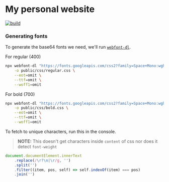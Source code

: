 # My personal website

[![build](https://img.shields.io/github/workflow/status/ombratteng/bratteng.sh/continuous-integration?event=push&label=CI%20Build&style=for-the-badge)](https://github.com/omBratteng/bratteng.sh/actions?query=workflow:continuous-integration)

### Generating fonts
To generate the base64 fonts we need, we'll run [`webfont-dl`](https://github.com/mmastrac/webfont-dl).

For regular (400)
```sh
npx webfont-dl "https://fonts.googleapis.com/css2?family=Space+Mono:wght@400&display=swap&text=brateng.shOl-Mi%20BoGHuTwLkdIA%E2%80%94SfDvpcym%2CN59C2PjW~%2F" \
	-o public/css/regular.css \
	--eot=omit \
	--ttf=omit \
	--woff1=omit
```

For bold (700)
```sh
npx webfont-dl "https://fonts.googleapis.com/css2?family=Space+Mono:wght@700&display=swap&text=About" \
	-o public/css/bold.css \
	--eot=omit \
	--ttf=omit \
	--woff1=omit
```

To fetch to unique characters, run this in the console.
> **NOTE:** This doesn't get characters inside `content` of css nor does it detect `font-weight`
```js
document.documentElement.innerText
	.replace(/\r?\n|\r/g, '')
	.split('')
	.filter((item, pos, self) => self.indexOf(item) === pos)
	.join('')
```
